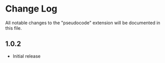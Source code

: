 # Change Log

All notable changes to the "pseudocode" extension will be documented in this file.

## 1.0.2

- Initial release